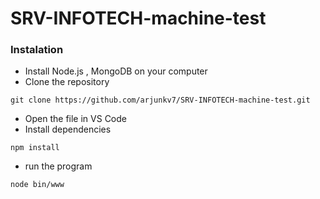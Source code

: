 # SRV-INFOTECH-machine-test

### Instalation 
 * Install Node.js , MongoDB on your computer
 * Clone the repository 
 ```
 git clone https://github.com/arjunkv7/SRV-INFOTECH-machine-test.git
 ```
 * Open the file in VS Code
 * Install dependencies
 ```
 npm install
 ```
 * run the program 
 ```
 node bin/www
 ```
 
 
